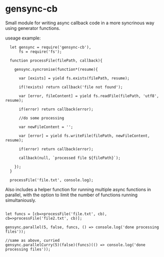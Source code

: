 # gensync-cb

Small module for writing async callback code in a more syncrinous way using generator functions.  

useage example:  

```  
  let gensync = require('gensync-cb'),
      fs = require('fs');
  
  function processFile(filePath, callback){
    
    gensync.syncronise(function*(resume){
    
      var [exists] = yield fs.exists(filePath, resume);
      
      if(!exists) return callback('file not found');
        
      var [error, fileContent] = yield fs.readFile(filePath, 'utf8', resume);
      
      if(error) return callback(error);
      
      //do some processing
      
      var newFileContent = '';
      
      var [error] = yield fs.writeFile(filePath, newFileContent, resume);
      
      if(error) return callback(error);

      callback(null, `processed file ${filePath}`);
   
    });
  }
  
  processFile('file.txt', console.log);

```	

Also includes a helper function for running multiple async functions in parallel, with the option to limit the number of functions running simultaniously.

```	

let funcs = [cb=>processFile('file.txt', cb), cb=>processFile('file2.txt', cb)];

gensync.parallel(5, false, funcs, () => console.log('done processing files'));

//same as above, curried
gensync.parallelCurry(5)(false)(funcs)(() => console.log('done processing files'));

```	
